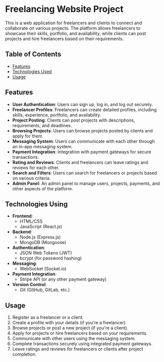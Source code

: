 # Freelancing Website Project

This is a web application for freelancers and clients to connect and collaborate on various projects. The platform allows freelancers to showcase their skills, portfolio, and availability, while clients can post projects and hire freelancers based on their requirements.

## Table of Contents

- [Features](#features)
- [Technologies Used](#technologies-using)
- [Usage](#usage)

## Features

- **User Authentication**: Users can sign up, log in, and log out securely.
- **Freelancer Profiles**: Freelancers can create detailed profiles, including skills, experience, portfolio, and availability.
- **Project Posting**: Clients can post projects with descriptions, requirements, and deadlines.
- **Browsing Projects**: Users can browse projects posted by clients and apply for them.
- **Messaging System**: Users can communicate with each other through an in-app messaging system.
- **Payment Integration**: Integration with payment gateways for secure transactions.
- **Rating and Reviews**: Clients and freelancers can leave ratings and reviews for each other.
- **Search and Filters**: Users can search for freelancers or projects based on various criteria.
- **Admin Panel**: An admin panel to manage users, projects, payments, and other aspects of the platform.

## Technologies Using

- **Frontend**:
  - HTML/CSS
  - JavaScript (React.js)
- **Backend**:
  - Node.js (Express.js)
  - MongoDB (Mongoose)
- **Authentication**:
  - JSON Web Tokens (JWT)
  - bcrypt (for password hashing)
- **Messaging**:
  - WebSocket (Socket.io)
- **Payment Integration**:
  - Stripe API (or any other payment gateway)
- **Version Control**:
  - Git (GitHub, GitLab, etc.)

## Usage

1. Register as a freelancer or a client.
2. Create a profile with your details (if you're a freelancer).
3. Browse projects or post a new project (if you're a client).
4. Apply for projects or hire freelancers based on your requirements.
5. Communicate with other users using the messaging system.
6. Complete transactions securely using integrated payment gateways.
7. Leave ratings and reviews for freelancers or clients after project completion.
